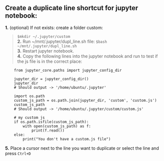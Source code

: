 ## Create a duplicate line shortcut for jupyter notebook:

**1.** (optional) If not exists: create a folder custom:
>`$mkdir ~/.jupyter/custom`<br>
**2.** Run ~/mnt/.jupyter/dupl_line.sh file:
>`$bash ~/mnt/.jupyter/dupl_line.sh`<br>
**3.** Restart jupyter notebook.<br>
**4.** Copy the following lines into the jupyter notebook and run to test if the js file is in the correct place:

        from jupyter_core.paths import jupyter_config_dir
        
        jupyter_dir = jupyter_config_dir()
        jupyter_dir
        # Should output -> '/home/ubuntu/.jupyter'
        
        import os.path
        custom_js_path = os.path.join(jupyter_dir, 'custom', 'custom.js')
        custom_js_path
        # Should output -> '/home/ubuntu/.jupyter/custom/custom.js'
        
        # my custom js
        if os.path.isfile(custom_js_path):
            with open(custom_js_path) as f:
                print(f.read())
        else:
            print("You don't have a custom.js file")

**5.** Place a cursor next to the line you want to duplicate or select the line and press `Ctrl+D`
